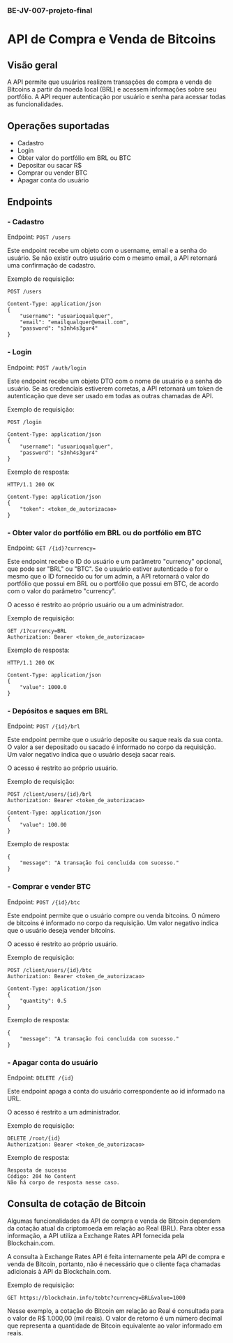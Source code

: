 ### BE-JV-007-projeto-final
# API de Compra e Venda de Bitcoins

## Visão geral
A API permite que usuários realizem transações de compra e venda de Bitcoins a partir da moeda local (BRL) e acessem informações sobre seu portfólio. A API requer autenticação por usuário e senha para acessar todas as funcionalidades.

## Operações suportadas

- Cadastro 
- Login
- Obter valor do portfólio em BRL ou BTC
- Depositar ou sacar R$
- Comprar ou vender BTC
- Apagar conta do usuário


## Endpoints

### - Cadastro
Endpoint: `POST /users`

Este endpoint recebe um objeto com o username, email e a senha do usuário. Se não existir outro usuário com o mesmo email, a API retornará uma confirmação de cadastro.

Exemplo de requisição:
```
POST /users

Content-Type: application/json
{
    "username": "usuarioqualquer",
    "email": "emailqualquer@email.com",
    "password": "s3nh4s3gur4"
}
```

### - Login
Endpoint: `POST /auth/login`

Este endpoint recebe um objeto DTO com o nome de usuário e a senha do usuário. Se as credenciais estiverem corretas, a API retornará um token de autenticação que deve ser usado em todas as outras chamadas de API.

Exemplo de requisição:
```
POST /login

Content-Type: application/json
{
    "username": "usuarioqualquer",
    "password": "s3nh4s3gur4"
}
```

Exemplo de resposta:
```
HTTP/1.1 200 OK

Content-Type: application/json
{
    "token": <token_de_autorizacao>
}
```

### - Obter valor do portfólio em BRL ou do portfólio em BTC
Endpoint: `GET /{id}?currency=`

Este endpoint recebe o ID do usuário e um parâmetro "currency" opcional, que pode ser "BRL" ou "BTC". Se o usuário estiver autenticado e for o mesmo que o ID fornecido ou for um admin, a API retornará o valor do portfólio que possui em BRL ou o portfólio que possui em BTC, de acordo com o valor do parâmetro "currency".

O acesso é restrito ao próprio usuário ou a um administrador.

Exemplo de requisição:
```
GET /1?currency=BRL
Authorization: Bearer <token_de_autorizacao>
```

Exemplo de resposta:
```
HTTP/1.1 200 OK

Content-Type: application/json
{
    "value": 1000.0
}
```

### - Depósitos e saques em BRL

Endpoint: `POST /{id}/brl`

Este endpoint permite que o usuário deposite ou saque reais da sua conta. O valor a ser depositado ou sacado é informado no corpo da requisição. Um valor negativo indica que o usuário deseja sacar reais. 

O acesso é restrito ao próprio usuário.

Exemplo de requisição:
```
POST /client/users/{id}/brl
Authorization: Bearer <token_de_autorizacao>

Content-Type: application/json
{
    "value": 100.00
}
```

Exemplo de resposta:
```
{
    "message": "A transação foi concluída com sucesso."
}
```

### - Comprar e vender BTC
Endpoint: `POST /{id}/btc`

Este endpoint permite que o usuário compre ou venda bitcoins. O número de bitcoins é informado no corpo da requisição. Um valor negativo indica que o usuário deseja vender bitcoins.

O acesso é restrito ao próprio usuário.

Exemplo de requisição:
```
POST /client/users/{id}/btc
Authorization: Bearer <token_de_autorizacao>

Content-Type: application/json
{
    "quantity": 0.5
}
```

Exemplo de resposta:
```
{
    "message": "A transação foi concluída com sucesso."
}
```

### - Apagar conta do usuário
Endpoint: `DELETE /{id}`

Este endpoint apaga a conta do usuário correspondente ao id informado na URL. 

O acesso é restrito a um administrador.


Exemplo de requisição:
```
DELETE /root/{id}
Authorization: Bearer <token_de_autorizacao>
```

Exemplo de resposta:
```
Resposta de sucesso
Código: 204 No Content
Não há corpo de resposta nesse caso.
```


## Consulta de cotação de Bitcoin

Algumas funcionalidades da API de compra e venda de Bitcoin dependem da cotação atual da criptomoeda em relação ao Real (BRL). Para obter essa informação, a API utiliza a Exchange Rates API fornecida pela Blockchain.com.

A consulta à Exchange Rates API é feita internamente pela API de compra e venda de Bitcoin, portanto, não é necessário que o cliente faça chamadas adicionais à API da Blockchain.com.

Exemplo de requisição:
```
GET https://blockchain.info/tobtc?currency=BRL&value=1000
```
Nesse exemplo, a cotação do Bitcoin em relação ao Real é consultada para o valor de R$ 1.000,00 (mil reais). O valor de retorno é um número decimal que representa a quantidade de Bitcoin equivalente ao valor informado em reais.

